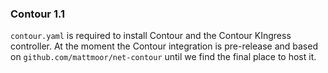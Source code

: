 ### Contour 1.1

`contour.yaml` is required to install Contour and the Contour KIngress
controller. At the moment the Contour integration is pre-release and based on
`github.com/mattmoor/net-contour` until we find the final place to host it.
